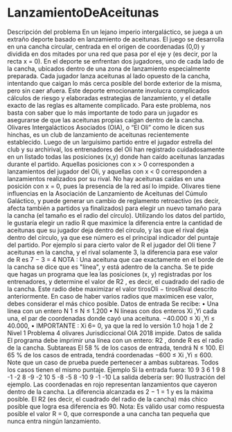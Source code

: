 # LanzamientoDeAceitunas
Descripción del problema
En un lejano imperio intergaláctico, se
juega a un extraño deporte basado en
lanzamiento de aceitunas. El juego se
desarrolla en una cancha circular, centrada en el origen de coordenadas (0,0) y
dividida en dos mitades por una red que
pasa por el eje y (es decir, por la recta
x = 0).
En el deporte se enfrentan dos jugadores, uno de cada lado de la cancha,
ubicados dentro de una zona de lanzamiento especialmente preparada. Cada
jugador lanza aceitunas al lado opuesto
de la cancha, intentando que caigan lo
más cerca posible del borde exterior de la
misma, pero sin caer afuera. Este deporte
emocionante involucra complicados cálculos de riesgo y elaboradas estrategias de
lanzamiento, y el detalle exacto de las
reglas es altamente complicado.
Para este problema, nos basta con
saber que lo más importante de todo
para un jugador es asegurarse de que
las aceitunas propias caigan dentro de la
cancha.
Olivares Intergalácticos Asociados
(OIA), o “El Oli” como le dicen sus
hinchas, es un club de lanzamiento
de aceitunas recientemente establecido.
Luego de un larguísimo partido entre el
jugador estrella del club y su archirival,
los entrenadores del Oli han registrado
cuidadosamente en un listado todas las
posiciones (x,y) donde han caído aceitunas lanzadas durante el partido. Aquellas
posiciones con x > 0 corresponden
a lanzamientos del jugador del Oli, y
aquellas con x < 0 corresponden a
lanzamientos realizados por su rival. No
hay aceitunas caídas en una posición con
x = 0, pues la presencia de la red así lo
impide.
Olivares tiene influencias en la Asociación de Lanzamiento de Aceitunas del
Cúmulo Galáctico, y puede generar un
cambio de reglamento retroactivo (es decir, afecta también a partidos ya finalizados) para elegir un nuevo tamaño para
la cancha (el tamaño es el radio del
círculo). Utilizando los datos del partido, le
gustaría elegir un radio R que maximice la
diferencia entre la cantidad de aceitunas
que su jugador deja dentro del círculo, y
las que el rival deja dentro del círculo, ya
que ese número es el principal indicador
del puntaje del partido. Por ejemplo si
para cierto valor de R el jugador del Oli
tiene 7 aceitunas en la cancha, y el rival
solamente 3, la diferencia para ese valor
de R es 7 − 3 = 4
NOTA : Una aceituna que cae exactamente en el borde de la cancha se
dice que es "línea", y está adentro de la
cancha.
Se te pide que hagas un programa
que lea las posiciones (x, y) registradas
por los entrenadores, y determine el valor
de R2
, es decir, el cuadrado del radio
de la cancha. Este radio debe maximizar el valor tirosOli − tirosRival descrito
anteriormente. En caso de haber varios
radios que maximicen ese valor, debes
considerar el más chico posible.
Datos de entrada
Se recibe:
• Una línea con un entero N
1 ≤ N ≤ 1.200
• N líneas con dos enteros Xi
,Yi cada
una, el par de coordenadas donde cayó
una aceituna.
−40.000 ≤ Xi
,Yi ≤ 40.000,
• IMPORTANTE : Xi 6= 0, ya que la red lo
versión 1.0 hoja 1 de 2
Nivel 1 Problema 4 olivares Jurisdiccional OIA 2018
impide.
Datos de salida
El programa debe imprimir una línea
con un entero: R2
, donde R es el radio de
la cancha.
Subtareas
El 58 % de los casos de entrada, tendrá
N ≤ 100.
El 65 % de los casos de entrada, tendrá
coordenadas −600 ≤ Xi
,Yi ≤ 600.
Note que un caso de prueba puede
pertenecer a ambas subtareas.
Todos los casos tienen el mismo puntaje.
Ejemplo
Si la entrada fuera:
10
9 3
6 1
9 8
-1 -2
8 -9
-2 10
5 -8
-5 8
-10 9
-1 -10
La salida debería ser:
90
Ilustración del ejemplo. Las coordenadas en rojo representan lanzamientos que
cayeron dentro de la cancha. La diferencia
alcanzada es 2 − 1 = 1 y es la máxima
posible. El R2
(es decir, el cuadrado del
radio de la cancha) más chico posible que
logra esa diferencia es 90.
Nota: Es válido usar como respuesta
posible el valor R = 0, que corresponde a
una cancha tan pequeña que nunca entra
ningún lanzamiento.
